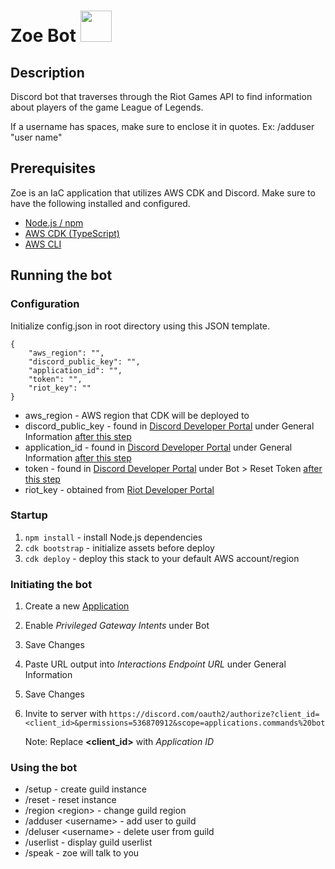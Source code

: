 # Zoe Bot <img src=favicon.ico width="50" height="50">

## Description

Discord bot that traverses through the Riot Games API to find information about players of the game League of Legends.

If a username has spaces, make sure to enclose it in quotes. Ex: /adduser "user name"

## Prerequisites

Zoe is an IaC application that utilizes AWS CDK and Discord. Make sure to have the following installed and configured.

- [Node.js / npm](https://docs.npmjs.com/downloading-and-installing-node-js-and-npm)
- [AWS CDK (TypeScript)](https://docs.aws.amazon.com/cdk/v2/guide/getting_started.html)
- [AWS CLI](https://docs.aws.amazon.com/cli/latest/userguide/cli-chap-getting-started.html)

## Running the bot

### Configuration

Initialize config.json in root directory using this JSON template.

```
{
    "aws_region": "",
    "discord_public_key": "",
    "application_id": "",
    "token": "",
    "riot_key": ""
}
```

- aws_region - AWS region that CDK will be deployed to
- discord_public_key - found in [Discord Developer Portal](https://discord.com/developers/applications) under General Information [after this step](#initiating-the-bot)
- application_id - found in [Discord Developer Portal](https://discord.com/developers/applications) under General Information [after this step](#initiating-the-bot)
- token - found in [Discord Developer Portal](https://discord.com/developers/applications) under Bot > Reset Token [after this step](#initiating-the-bot)
- riot_key - obtained from [Riot Developer Portal](https://developer.riotgames.com/)

### Startup

1.  `npm install` - install Node.js dependencies
2.  `cdk bootstrap` - initialize assets before deploy
3.  `cdk deploy` - deploy this stack to your default AWS account/region

### Initiating the bot

1. Create a new [Application](https://discord.com/developers/applications)
2. Enable _Privileged Gateway Intents_ under Bot
3. Save Changes
4. Paste URL output into _Interactions Endpoint URL_ under General Information
5. Save Changes
6. Invite to server with `https://discord.com/oauth2/authorize?client_id=<client_id>&permissions=536870912&scope=applications.commands%20bot`

   Note: Replace **<client_id>** with _Application ID_

### Using the bot

- /setup - create guild instance
- /reset - reset instance
- /region \<region> - change guild region
- /adduser \<username> - add user to guild
- /deluser \<username> - delete user from guild
- /userlist - display guild userlist
- /speak - zoe will talk to you
